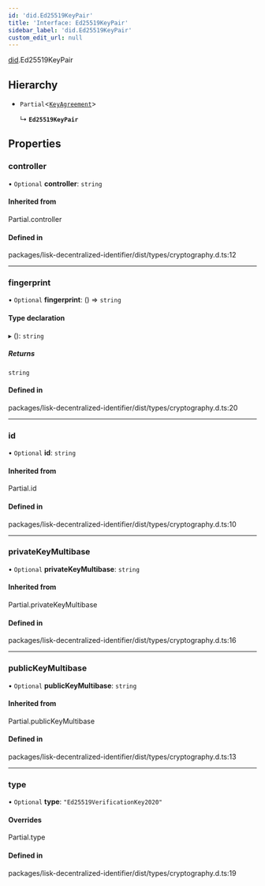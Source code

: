 ```yaml
---
id: 'did.Ed25519KeyPair'
title: 'Interface: Ed25519KeyPair'
sidebar_label: 'did.Ed25519KeyPair'
custom_edit_url: null
---
```


[did](../namespaces/did.md).Ed25519KeyPair

## Hierarchy

- `Partial`<[`KeyAgreement`](../namespaces/did.md#keyagreement)\>

  ↳ **`Ed25519KeyPair`**

## Properties

### controller

• `Optional` **controller**: `string`

#### Inherited from

Partial.controller

#### Defined in

packages/lisk-decentralized-identifier/dist/types/cryptography.d.ts:12

---

### fingerprint

• `Optional` **fingerprint**: () => `string`

#### Type declaration

▸ (): `string`

##### Returns

`string`

#### Defined in

packages/lisk-decentralized-identifier/dist/types/cryptography.d.ts:20

---

### id

• `Optional` **id**: `string`

#### Inherited from

Partial.id

#### Defined in

packages/lisk-decentralized-identifier/dist/types/cryptography.d.ts:10

---

### privateKeyMultibase

• `Optional` **privateKeyMultibase**: `string`

#### Inherited from

Partial.privateKeyMultibase

#### Defined in

packages/lisk-decentralized-identifier/dist/types/cryptography.d.ts:16

---

### publicKeyMultibase

• `Optional` **publicKeyMultibase**: `string`

#### Inherited from

Partial.publicKeyMultibase

#### Defined in

packages/lisk-decentralized-identifier/dist/types/cryptography.d.ts:13

---

### type

• `Optional` **type**: `"Ed25519VerificationKey2020"`

#### Overrides

Partial.type

#### Defined in

packages/lisk-decentralized-identifier/dist/types/cryptography.d.ts:19
